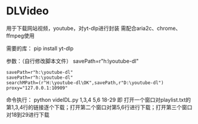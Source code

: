 # DLVideo
用于下载网站视频，youtube，对yt-dlp进行封装
需配合aria2c、chrome、ffmpeg使用

需要的库：
    pip install yt-dlp

参数：（自行修改脚本文件）
    savePath=r"h:\youtube-dl"

    savePath=r"h:\youtube-dl"
    savePath=r"h:\youtube-dl"
    searchMPath=(r"H:\youtube-dl\OK",savePath,r"D:\youtube-dl")
    proxy="127.0.0.1:10909"

命令执行：
    python videlDL.py 1,3,4 5,6 18-29
    即 打开一个窗口对playlist.txt的第1,3,4行的链接逐个下载；打开第二个窗口对第5,6行进行下载；打开第三个窗口对18到29进行下载


